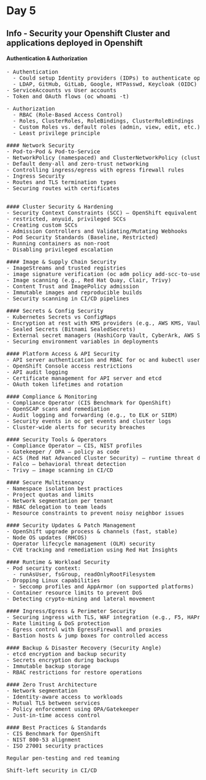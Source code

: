 # Day 5

## Info - Security your Openshift Cluster and applications deployed in Openshift

#### Authentication & Authorization
<pre>
- Authentication
  - Could setup Identity providers (IDPs) to authenticate openshift login
  - LDAP, GitHub, GitLab, Google, HTPasswd, Keycloak (OIDC)
- ServiceAccounts vs User accounts
- Token and OAuth flows (oc whoami -t)

- Authorization
  - RBAC (Role-Based Access Control)
  - Roles, ClusterRoles, RoleBindings, ClusterRoleBindings
  - Custom Roles vs. default roles (admin, view, edit, etc.)
  - Least privilege principle

#### Network Security
- Pod-to-Pod & Pod-to-Service
- NetworkPolicy (namespaced) and ClusterNetworkPolicy (cluster-wide)
- Default deny-all and zero-trust networking
- Controlling ingress/egress with egress firewall rules
- Ingress Security
- Routes and TLS termination types 
- Securing routes with certificates 


#### Cluster Security & Hardening
- Security Context Constraints (SCC) – OpenShift equivalent of PodSecurityPolicies
- restricted, anyuid, privileged SCCs
- Creating custom SCCs
- Admission Controllers and Validating/Mutating Webhooks
- Pod Security Standards (Baseline, Restricted)
- Running containers as non-root
- Disabling privileged escalation

#### Image & Supply Chain Security
- ImageStreams and trusted registries
- image signature verification (oc adm policy add-scc-to-user, oc adm signature)
- Image scanning (e.g., Red Hat Quay, Clair, Trivy)
- Content Trust and ImagePolicy admission
- Immutable images and reproducible builds
- Security scanning in CI/CD pipelines

#### Secrets & Config Security
- Kubernetes Secrets vs ConfigMaps
- Encryption at rest with KMS providers (e.g., AWS KMS, Vault)
- Sealed Secrets (Bitnami SealedSecrets)
- External secret managers (HashiCorp Vault, CyberArk, AWS Secrets Manager)
- Securing environment variables in deployments

#### Platform Access & API Security
- API server authentication and RBAC for oc and kubectl users
- OpenShift Console access restrictions
- API audit logging
- Certificate management for API server and etcd
- OAuth token lifetimes and rotation

#### Compliance & Monitoring
- Compliance Operator (CIS Benchmark for OpenShift)
- OpenSCAP scans and remediation
- Audit logging and forwarding (e.g., to ELK or SIEM)
- Security events in oc get events and cluster logs
- Cluster-wide alerts for security breaches

#### Security Tools & Operators
- Compliance Operator – CIS, NIST profiles
- Gatekeeper / OPA – policy as code
- ACS (Red Hat Advanced Cluster Security) – runtime threat detection, network graph
- Falco – behavioral threat detection
- Trivy – image scanning in CI/CD

#### Secure Multitenancy
- Namespace isolation best practices
- Project quotas and limits
- Network segmentation per tenant
- RBAC delegation to team leads
- Resource constraints to prevent noisy neighbor issues

#### Security Updates & Patch Management
- OpenShift upgrade process & channels (fast, stable)
- Node OS updates (RHCOS)
- Operator lifecycle management (OLM) security
- CVE tracking and remediation using Red Hat Insights

#### Runtime & Workload Security
- Pod security context:
  - runAsUser, fsGroup, readOnlyRootFilesystem
- Dropping Linux capabilities
  - Seccomp profiles and AppArmor (on supported platforms)
- Container resource limits to prevent DoS
- Detecting crypto-mining and lateral movement

#### Ingress/Egress & Perimeter Security
- Securing ingress with TLS, WAF integration (e.g., F5, HAProxy)
- Rate limiting & DoS protection
- Egress control with EgressFirewall and proxies
- Bastion hosts & jump boxes for controlled access

#### Backup & Disaster Recovery (Security Angle)
- etcd encryption and backup security
- Secrets encryption during backups
- Immutable backup storage
- RBAC restrictions for restore operations

#### Zero Trust Architecture
- Network segmentation
- Identity-aware access to workloads
- Mutual TLS between services
- Policy enforcement using OPA/Gatekeeper
- Just-in-time access control

#### Best Practices & Standards
- CIS Benchmark for OpenShift
- NIST 800-53 alignment
- ISO 27001 security practices

Regular pen-testing and red teaming

Shift-left security in CI/CD
